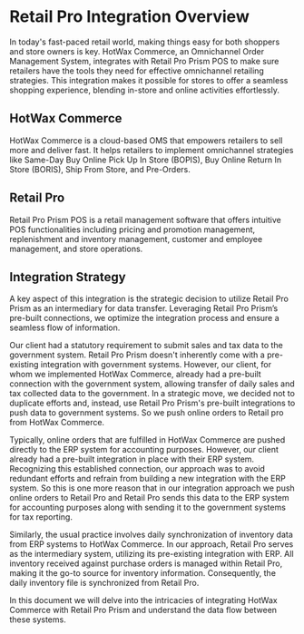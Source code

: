 # Retail Pro Integration Overview

In today's fast-paced retail world, making things easy for both shoppers and store owners is key. HotWax Commerce, an Omnichannel Order Management System, integrates with Retail Pro Prism POS to make sure retailers have the tools they need for effective omnichannel retailing strategies. This integration makes it possible for stores to offer a seamless shopping experience, blending in-store and online activities effortlessly.

## HotWax Commerce

HotWax Commerce is a cloud-based OMS that empowers retailers to sell more and deliver fast. It helps retailers to implement omnichannel strategies like Same-Day Buy Online Pick Up In Store (BOPIS), Buy Online Return In Store (BORIS), Ship From Store, and Pre-Orders. 

## Retail Pro

Retail Pro Prism POS is a retail management software that offers intuitive POS functionalities including pricing and promotion management, replenishment and inventory management, customer and employee management, and store operations.

## Integration Strategy

A key aspect of this integration is the strategic decision to utilize Retail Pro Prism as an intermediary for data transfer. Leveraging Retail Pro Prism’s pre-built connections, we optimize the integration process and ensure a seamless flow of information.

Our client had a statutory requirement to submit sales and tax data to the government system. Retail Pro Prism doesn't inherently come with a pre-existing integration with government systems. However, our client, for whom we implemented HotWax Commerce, already had a pre-built connection with the government system, allowing transfer of daily sales and tax collected data to the government. In a strategic move, we decided not to duplicate efforts and, instead, use Retail Pro Prism's pre-built integrations to push data to government systems. So we push online orders to Retail pro from HotWax Commerce. 

Typically, online orders that are fulfilled in HotWax Commerce are pushed directly to the ERP system for accounting purposes. However, our client already had a pre-built integration in place with their ERP system. Recognizing this established connection, our approach was to avoid redundant efforts and refrain from building a new integration with the ERP system. So this is one more reason that in our integration approach we push online orders to Retail Pro and Retail Pro sends this data to the ERP system for accounting purposes along with sending it to the government systems for tax reporting.

Similarly, the usual practice involves daily synchronization of inventory data from ERP systems to HotWax Commerce. In our approach, Retail Pro serves as the intermediary system, utilizing its pre-existing integration with ERP. All inventory received against purchase orders is managed within Retail Pro, making it the go-to source for inventory information. Consequently, the daily inventory file is synchronized from Retail Pro.

In this document we will delve into the intricacies of integrating HotWax Commerce with Retail Pro Prism and understand the data flow between these systems.

